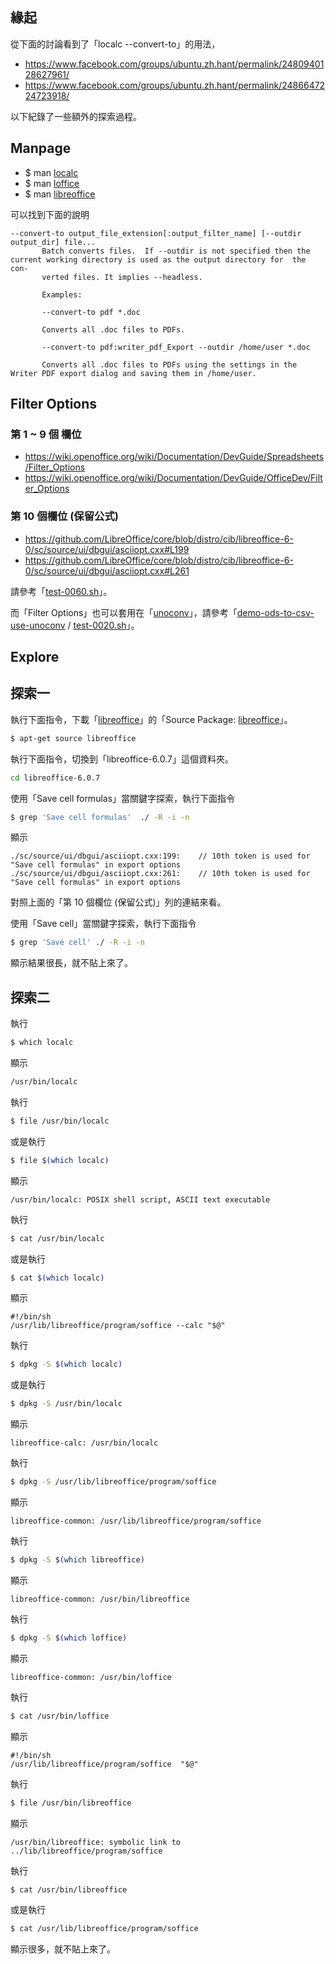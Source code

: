 

## 緣起

從下面的討論看到了「localc --convert-to」的用法，

* https://www.facebook.com/groups/ubuntu.zh.hant/permalink/2480940128627961/
* https://www.facebook.com/groups/ubuntu.zh.hant/permalink/2486647224723918/

以下紀錄了一些額外的探索過程。


## Manpage

* $ man [localc](http://manpages.ubuntu.com/manpages/bionic/en/man1/localc.1.html)
* $ man [loffice](http://manpages.ubuntu.com/manpages/bionic/en/man1/loffice.1.html)
* $ man [libreoffice](http://manpages.ubuntu.com/manpages/bionic/en/man1/libreoffice.1.html)

可以找到下面的說明

```
--convert-to output_file_extension[:output_filter_name] [--outdir output_dir] file...
	   Batch converts files.  If --outdir is not specified then the current working directory is used as the output directory for  the  con‐
	   verted files. It implies --headless.

	   Examples:

	   --convert-to pdf *.doc

	   Converts all .doc files to PDFs.

	   --convert-to pdf:writer_pdf_Export --outdir /home/user *.doc

	   Converts all .doc files to PDFs using the settings in the Writer PDF export dialog and saving them in /home/user.
```


## Filter Options

### 第 1 ~ 9 個 欄位

* https://wiki.openoffice.org/wiki/Documentation/DevGuide/Spreadsheets/Filter_Options
* https://wiki.openoffice.org/wiki/Documentation/DevGuide/OfficeDev/Filter_Options

### 第 10 個欄位 (保留公式)

* https://github.com/LibreOffice/core/blob/distro/cib/libreoffice-6-0/sc/source/ui/dbgui/asciiopt.cxx#L199
* https://github.com/LibreOffice/core/blob/distro/cib/libreoffice-6-0/sc/source/ui/dbgui/asciiopt.cxx#L261

請參考「[test-0060.sh](test-0060.sh)」。

而「Filter Options」也可以套用在「[unoconv](http://manpages.ubuntu.com/manpages/bionic/en/man1/unoconv.1.html)」，請參考「[demo-ods-to-csv-use-unoconv](../demo-ods-to-csv-use-unoconv) / [test-0020.sh](../demo-ods-to-csv-use-unoconv/test-0020.sh)」。


## Explore

## 探索一

執行下面指令，下載「[libreoffice](https://packages.ubuntu.com/bionic/libreoffice)」的「Source Package: [libreoffice](https://packages.ubuntu.com/source/bionic/libreoffice)」。

``` sh
$ apt-get source libreoffice
```

執行下面指令，切換到「libreoffice-6.0.7」這個資料夾。

``` sh
cd libreoffice-6.0.7
```

使用「Save cell formulas」當關鍵字探索，執行下面指令

``` sh
$ grep 'Save cell formulas'  ./ -R -i -n
```

顯示

```
./sc/source/ui/dbgui/asciiopt.cxx:199:    // 10th token is used for "Save cell formulas" in export options
./sc/source/ui/dbgui/asciiopt.cxx:261:    // 10th token is used for "Save cell formulas" in export options
```

對照上面的「第 10 個欄位 (保留公式)」列的連結來看。

使用「Save cell」當關鍵字探索，執行下面指令

``` sh
$ grep 'Save cell' ./ -R -i -n
```

顯示結果很長，就不貼上來了。


## 探索二

執行

``` sh
$ which localc
```

顯示

``` sh
/usr/bin/localc
```

執行

``` sh
$ file /usr/bin/localc
```

或是執行

``` sh
$ file $(which localc)
```

顯示

```
/usr/bin/localc: POSIX shell script, ASCII text executable
```

執行

``` sh
$ cat /usr/bin/localc
```

或是執行

``` sh
$ cat $(which localc)
```

顯示

```
#!/bin/sh
/usr/lib/libreoffice/program/soffice --calc "$@"
```

執行

``` sh
$ dpkg -S $(which localc)
```

或是執行

``` sh
$ dpkg -S /usr/bin/localc
```

顯示

```
libreoffice-calc: /usr/bin/localc
```

執行

``` sh
$ dpkg -S /usr/lib/libreoffice/program/soffice
```

顯示

```
libreoffice-common: /usr/lib/libreoffice/program/soffice
```

執行

``` sh
$ dpkg -S $(which libreoffice)
```

顯示

```
libreoffice-common: /usr/bin/libreoffice
```

執行

``` sh
$ dpkg -S $(which loffice)
```

顯示

```
libreoffice-common: /usr/bin/loffice
```

執行

``` sh
$ cat /usr/bin/loffice
```

顯示

```
#!/bin/sh
/usr/lib/libreoffice/program/soffice  "$@"
```

執行

``` sh
$ file /usr/bin/libreoffice
```

顯示

```
/usr/bin/libreoffice: symbolic link to ../lib/libreoffice/program/soffice
```

執行

``` sh
$ cat /usr/bin/libreoffice
```

或是執行

``` sh
$ cat /usr/lib/libreoffice/program/soffice
```

顯示很多，就不貼上來了。
